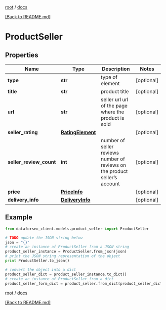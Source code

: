 [root](./../ "root") / [docs](./ "docs")

[[Back to README.md]](./../README.md "[Back to README.md]")

# ProductSeller

## Properties

Name | Type | Description | Notes
------------ | ------------- | ------------- | -------------
**type** | **str** | type of element | [optional]
**title** | **str** | product title | [optional]
**url** | **str** | seller url url of the page where the product is sold | [optional]
**seller_rating** | [**RatingElement**](RatingElement.md) |  | [optional]
**seller_review_count** | **int** | number of seller reviews number of reviews on the product seller’s account | [optional]
**price** | [**PriceInfo**](PriceInfo.md) |  | [optional]
**delivery_info** | [**DeliveryInfo**](DeliveryInfo.md) |  | [optional]

## Example

```python
from dataforseo_client.models.product_seller import ProductSeller

# TODO update the JSON string below
json = "{}"
# create an instance of ProductSeller from a JSON string
product_seller_instance = ProductSeller.from_json(json)
# print the JSON string representation of the object
print ProductSeller.to_json()

# convert the object into a dict
product_seller_dict = product_seller_instance.to_dict()
# create an instance of ProductSeller from a dict
product_seller_form_dict = product_seller.from_dict(product_seller_dict)
```

  

[root](./../ "root") / [docs](./ "docs")

[[Back to README.md]](./../README.md "[Back to README.md]")